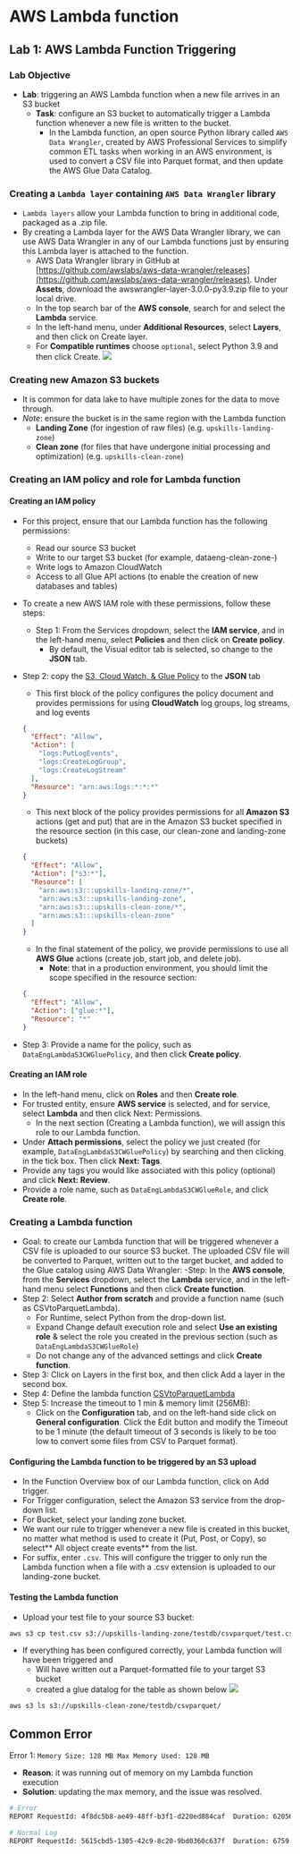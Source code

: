 # AWS Lambda function

## Lab 1: AWS Lambda Function Triggering

### Lab Objective

- **Lab**: triggering an AWS Lambda function when a new file arrives in an S3 bucket
  - **Task**: configure an S3 bucket to automatically trigger a Lambda function whenever a new file is written to the bucket.
    - In the Lambda function, an open source Python library called `AWS Data Wrangler`, created by AWS Professional Services to simplify common ETL tasks when working in an AWS environment, is used to convert a CSV file into Parquet format, and then update the AWS Glue Data Catalog.

### Creating a `Lambda layer` containing `AWS Data Wrangler` library

- `Lambda layers` allow your Lambda function to bring in additional code, packaged as a .zip file.
- By creating a Lambda layer for the AWS Data Wrangler library, we can use AWS Data Wrangler in any of our Lambda functions just by ensuring this Lambda layer is attached to the function.
  - AWS Data Wrangler library in GitHub at [https://github.com/awslabs/aws-data-wrangler/releases](https://github.com/awslabs/aws-data-wrangler/releases). Under **Assets**, download the awswrangler-layer-3.0.0-py3.9.zip file to your local drive.
  - In the top search bar of the **AWS console**, search for and select the **Lambda** service.
  - In the left-hand menu, under **Additional Resources**, select **Layers**, and then click on Create layer.
  - For **Compatible runtimes** choose `optional`, select Python 3.9 and then click Create.
    <img src="../.././assets/img/c3_aws_lambda_layer.png">

### Creating new Amazon S3 buckets

- It is common for data lake to have multiple zones for the data to move through.
- _Note_: ensure the bucket is in the same region with the Lambda function
  - **Landing Zone** (for ingestion of raw files) (e.g. `upskills-landing-zone`)
  - **Clean zone** (for files that have undergone initial processing and optimization) (e.g. `upskills-clean-zone`)

### Creating an IAM policy and role for Lambda function

#### Creating an IAM policy

- For this project, ensure that our Lambda function has the following permissions:
  - Read our source S3 bucket
  - Write to our target S3 bucket (for example, dataeng-clean-zone-<initials>)
  - Write logs to Amazon CloudWatch
  - Access to all Glue API actions (to enable the creation of new databases and tables)
- To create a new AWS IAM role with these permissions, follow these steps:
  - Step 1: From the Services dropdown, select the **IAM service**, and in the left-hand menu, select **Policies** and then click on **Create policy**.
    - By default, the Visual editor tab is selected, so change to the **JSON** tab.
- Step 2: copy the [S3, Cloud Watch, & Glue Policy](./lab01/DataEngLambdaS3CWGluePolicy.json) to the **JSON** tab

  - This first block of the policy configures the policy document and provides permissions for using **CloudWatch** log groups, log streams, and log events

  ```json
  {
    "Effect": "Allow",
    "Action": [
      "logs:PutLogEvents",
      "logs:CreateLogGroup",
      "logs:CreateLogStream"
    ],
    "Resource": "arn:aws:logs:*:*:*"
  }
  ```

  - This next block of the policy provides permissions for all **Amazon S3** actions (get and put) that are in the Amazon S3 bucket specified in the resource section (in this case, our clean-zone and landing-zone buckets)

  ```json
  {
    "Effect": "Allow",
    "Action": ["s3:*"],
    "Resource": [
      "arn:aws:s3:::upskills-landing-zone/*",
      "arn:aws:s3:::upskills-landing-zone",
      "arn:aws:s3:::upskills-clean-zone/*",
      "arn:aws:s3:::upskills-clean-zone"
    ]
  }
  ```

  - In the final statement of the policy, we provide permissions to use all **AWS Glue** actions (create job, start job, and delete job).
    - **Note**: that in a production environment, you should limit the scope specified in the resource section:

  ```json
  {
    "Effect": "Allow",
    "Action": ["glue:*"],
    "Resource": "*"
  }
  ```

- Step 3: Provide a name for the policy, such as `DataEngLambdaS3CWGluePolicy`, and then click **Create policy**.

#### Creating an IAM role

- In the left-hand menu, click on **Roles** and then **Create role**.
- For trusted entity, ensure **AWS service** is selected, and for service, select **Lambda** and then click Next: Permissions.
  - In the next section (Creating a Lambda function), we will assign this role to our Lambda function.
- Under **Attach permissions**, select the policy we just created (for example, `DataEngLambdaS3CWGluePolicy`) by searching and then clicking in the tick box. Then click **Next: Tags**.
- Provide any tags you would like associated with this policy (optional) and click **Next: Review**.
- Provide a role name, such as `DataEngLambdaS3CWGlueRole`, and click **Create role**.

### Creating a Lambda function

- Goal: to create our Lambda function that will be triggered whenever a CSV file is uploaded to our source S3 bucket. The uploaded CSV file will be converted to Parquet, written out to the target bucket, and added to the Glue catalog using AWS Data Wrangler:
  -Step: In the **AWS console**, from the **Services** dropdown, select the **Lambda** service, and in the left-hand menu select **Functions** and then click **Create function**.
- Step 2: Select **Author from scratch** and provide a function name (such as CSVtoParquetLambda).
  - For Runtime, select Python from the drop-down list.
  - Expand Change default execution role and select **Use an existing role** & select the role you created in the previous section (such as `DataEngLambdaS3CWGlueRole`)
  - Do not change any of the advanced settings and click **Create function**.
- Step 3: Click on Layers in the first box, and then click Add a layer in the second box.
- Step 4: Define the lambda function [CSVtoParquetLambda](./lab01/CSVtoParquetLambda.py)
- Step 5: Increase the timeout to 1 min & memory limit (256MB):
  - Click on the **Configuration** tab, and on the left-hand side click on **General configuration**. Click the Edit button and modify the Timeout to be 1 minute (the default timeout of 3 seconds is likely to be too low to convert some files from CSV to Parquet format).

#### Configuring the Lambda function to be triggered by an S3 upload

- In the Function Overview box of our Lambda function, click on Add trigger.
- For Trigger configuration, select the Amazon S3 service from the drop-down list.
- For Bucket, select your landing zone bucket.
- We want our rule to trigger whenever a new file is created in this bucket, no matter what method is used to create it (Put, Post, or Copy), so select** All object create events** from the list.
- For suffix, enter `.csv`. This will configure the trigger to only run the Lambda function when a file with a .csv extension is uploaded to our landing-zone bucket.

#### Testing the Lambda function

- Upload your test file to your source S3 bucket:

```bash
aws s3 cp test.csv s3://upskills-landing-zone/testdb/csvparquet/test.csv
```

- If everything has been configured correctly, your Lambda function will have been triggered and
  - Will have written out a Parquet-formatted file to your target S3 bucket
  - created a glue datalog for the table as shown below
    <img src="../.././assets/img/c3_aws_lambda_glue_data_catalog.png">

```bash
aws s3 ls s3://upskills-clean-zone/testdb/csvparquet/
```

## Common Error

Error 1: `Memory Size: 128 MB Max Memory Used: 128 MB`

- **Reason**: it was running out of memory on my Lambda function execution
- **Solution**: updating the max memory, and the issue was resolved.

```bash
# Error
REPORT RequestId: 4f8dc5b8-ae49-48ff-b3f1-d220ed884caf	Duration: 62056.99 ms	Billed Duration: 60000 ms	Memory Size: 128 MB	Max Memory Used: 128 MB	Init Duration: 4068.61 ms

# Normal Log
REPORT RequestId: 5615cbd5-1305-42c9-8c20-9bd0360c637f	Duration: 6759.49 ms	Billed Duration: 6760 ms	Memory Size: 256 MB	Max Memory Used: 252 MB	Init Duration: 3975.13 ms
```
